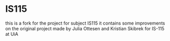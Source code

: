 # IS115
this is a fork for the project for subject IS115
it contains some improvements on the original project
made by Julia Ottesen and Kristian Skibrek for IS-115 at UiA
